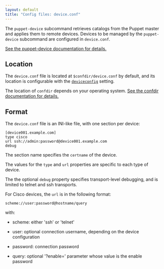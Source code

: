 ```yaml
---
layout: default
title: "Config files: device.conf"
---
```


[puppet-device]: ./man/device.html
[deviceconfig]: ./configuration.html#deviceconfig
[confdir]: ./dirs_confdir.html

The `puppet-device` subcommand retrieves catalogs from the Puppet master and applies them to remote devices.
Devices to be managed by the `puppet-device` subcommand are configured in `device.conf`.

[See the puppet-device documentation for details.][puppet-device]

## Location

The `device.conf` file is located at `$confdir/device.conf` by default,
and its location is configurable with the [`deviceconfig`][deviceconfig] setting.

The location of `confdir` depends on your operating system.
[See the confdir documentation for details.][confdir]

## Format

The `device.conf` file is an INI-like file, with one section per device:

    [device001.example.com]
    type cisco
    url ssh://admin:password@device001.example.com
    debug

The section name specifies the `certname` of the device.

The values for the `type` and `url` properties are specific to each type of device.

The the optional `debug` property specifies transport-level debugging, 
and is limited to telnet and ssh transports.


For Cisco devices, the `url` is in the following format:

    scheme://user:password@hostname/query

with:

* scheme: either 'ssh' or 'telnet'

* user: optional connection username, depending on the device configuration

* password: connection password

* query: optional '?enable=' parameter whose value is the enable password

